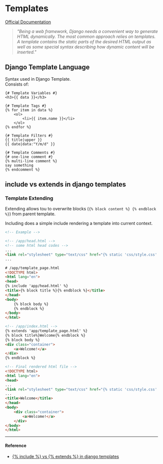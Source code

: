 # Templates

[Official Documentation](https://docs.djangoproject.com/en/2.1/topics/templates/)

> *"Being a web framework, Django needs a convenient way to generate HTML dynamically. The most common approach relies on templates. A template contains the static parts of the desired HTML output as well as some special syntax describing how dynamic content will be inserted."*

## Django Template Language

Syntax used in Django Template.\
Consists of:

```django
{# Template Variables #}
<h3>{{ data }}</h3>

{# Template Tags #}
{% for item in data %}
    <ol>
        <li>{{ item.name }}</li>
    </ol>
{% endfor %}

{# Template Filters #}
{{ title|upper }}
{{ date|data:"Y/m/d" }}

{# Template Comments #}
{# one-line comment #}
{% multi-line comment %}
say something
{% endcomment %}
```

## include vs extends in django templates

### Template Extending

Extending allows tou to overwrite blocks (```{% block content %} {% endblock %}```) from parent template.

Including does a simple include rendering a template into current context.

```html
<!-- Example -->

<!-- /app/head.html -->
<!-- some html head codes -->
...
<link rel="stylesheet" type="text/css" href="{% static 'css/style.css' %}">
...

# /app/template_page.html
<!DOCTYPE html>
<html lang="en">
<head>
{% include 'app/head.html' %}
<title>{% block title %}{% endblock %}</title>
</head>
<body>
    {% block body %}
    {% endblock %}
</body>
</html>

<!-- /app/index.html -->
{% extends 'app/template_page.html' %}
{% block title%}Welcome{% endblock %}
{% block body %}
<div class="container"> 
    <a>Welcome!</a>
</div>
{% endblock %}

<!-- Final rendered html file -->
<!DOCTYPE html>
<html lang="en">
<head>
...
<link rel="stylesheet" type="text/css" href="{% static 'css/style.css' %}">
...
<title>Welcome</title>
</head>
<body>
    <div class="container">
        <a>Welcome!</a>
    </div>
</body>
</html>
```



---

#### Reference

- [{% include %} vs {% extends %} in django templates](https://stackoverflow.com/questions/2863695/include-vs-extends-in-django-templates)